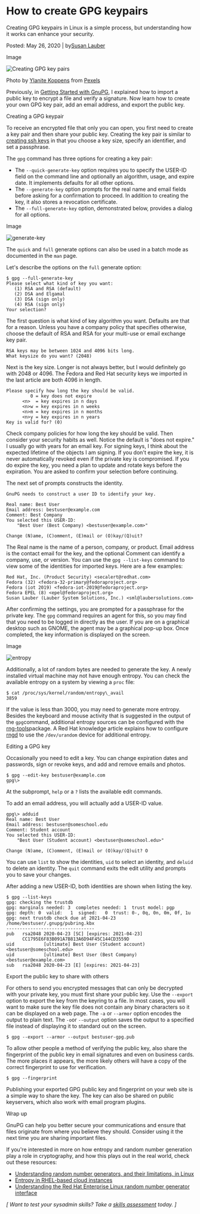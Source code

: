 # How to create GPG keypairs

Creating GPG keypairs in Linux is a simple process, but understanding how it works can enhance your security.

Posted: May 26, 2020 | by[Susan Lauber](https://www.redhat.com/sysadmin/users/slauber)

Image 

![Creating GPG key pairs](resources/34CE4C03EF26365ED2717A26D12F9505.jpg)

Photo by [Ylanite Koppens](https://www.pexels.com/@nietjuh?utm_content=attributionCopyText&utm_medium=referral&utm_source=pexels) from [Pexels](https://www.pexels.com/photo/antique-crumpled-crumpled-paper-dirty-612800/?utm_content=attributionCopyText&utm_medium=referral&utm_source=pexels)

Previously, in [Getting Started with GnuPG](https://www.redhat.com/sysadmin/getting-started-gnupg), I explained how to import a public key to encrypt a file and verify a signature. Now learn how to create your own GPG key pair, add an email address, and export the public key.

Creating a GPG keypair

To receive an encrypted file that only you can open, you first need to create a key pair and then share your public key. Creating the key pair is similar to [creating ssh keys](https://www.redhat.com/sysadmin/passwordless-ssh) in that you choose a key size, specify an identifier, and set a passphrase.

The `gpg` command has three options for creating a key pair:

* The `--quick-generate-key` option requires you to specify the USER-ID field on the command line and optionally an algorithm, usage, and expire date. It implements defaults for all other options.
* The `--generate-key` option prompts for the real name and email fields before asking for a confirmation to proceed. In addition to creating the key, it also stores a revocation certificate.
* The `--full-generate-key` option, demonstrated below, provides a dialog for all options.

Image 

![generate-key](resources/586D2DD933EC85066568B0FA2F57EA7E.png)

The `quick` and `full` generate options can also be used in a batch mode as documented in the `man` page.

Let's describe the options on the `full` generate option:

```
$ gpg --full-generate-key
Please select what kind of key you want:
   (1) RSA and RSA (default)
   (2) DSA and Elgamal
   (3) DSA (sign only)
   (4) RSA (sign only)
Your selection?
```

The first question is what kind of key algorithm you want. Defaults are that for a reason. Unless you have a company policy that specifies otherwise, choose the default of RSA and RSA for your multi-use or email exchange key pair.

```
RSA keys may be between 1024 and 4096 bits long.
What keysize do you want? (2048)
```

Next is the key size. Longer is not always better, but I would definitely go with 2048 or 4096\. The Fedora and Red Hat security keys we imported in the last article are both 4096 in length.

```
Please specify how long the key should be valid.
         0 = key does not expire
      <n>  = key expires in n days
      <n>w = key expires in n weeks
      <n>m = key expires in n months
      <n>y = key expires in n years
Key is valid for? (0)
```

Check company policies for how long the key should be valid. Then consider your security habits as well. Notice the default is "does not expire." I usually go with years for an email key. For signing keys, I think about the expected lifetime of the objects I am signing. If you don't expire the key, it is never automatically revoked even if the private key is compromised. If you do expire the key, you need a plan to update and rotate keys before the expiration. You are asked to confirm your selection before continuing.

The next set of prompts constructs the identity.

```
GnuPG needs to construct a user ID to identify your key.

Real name: Best User
Email address: bestuser@example.com
Comment: Best Company
You selected this USER-ID:
    "Best User (Best Company) <bestuser@example.com>"

Change (N)ame, (C)omment, (E)mail or (O)kay/(Q)uit?
```

The Real name is the name of a person, company, or product. Email address is the contact email for the key, and the optional Comment can identify a company, use, or version. You can use the `gpg --list-keys` command to view some of the identities for imported keys. Here are a few examples:

```
Red Hat, Inc. (Product Security) <secalert@redhat.com>
Fedora (32) <fedora-32-primary@fedoraproject.org>
Fedora (iot 2019) <fedora-iot-2019@fedoraproject.org>
Fedora EPEL (8) <epel@fedoraproject.org>
Susan Lauber (Lauber System Solutions, Inc.) <sml@laubersolutions.com>
```

After confirming the settings, you are prompted for a passphrase for the private key. The `gpg` command requires an agent for this, so you may find that you need to be logged in directly as the user. If you are on a graphical desktop such as GNOME, the agent may be a graphical pop-up box. Once completed, the key information is displayed on the screen.

Image 

![entropy](resources/CA5391B1AD08F9685A4E45ED6111D931.png)

Additionally, a lot of random bytes are needed to generate the key. A newly installed virtual machine may not have enough entropy. You can check the available entropy on a system by viewing a `proc` file:

```
$ cat /proc/sys/kernel/random/entropy\_avail
3859
```

If the value is less than 3000, you may need to generate more entropy. Besides the keyboard and mouse activity that is suggested in the output of the `gpg`command, additional entropy sources can be configured with the [rng-tools](https://github.com/nhorman/rng-tools)package. A Red Hat knowledge article explains how to configure [rngd](https://access.redhat.com/articles/1314933) to use the `/dev/urandom` device for additional entropy.

Editing a GPG key

Occasionally you need to edit a key. You can change expiration dates and passwords, sign or revoke keys, and add and remove emails and photos.

```
$ gpg --edit-key bestuser@example.com
gpg\>
```

At the subprompt, `help` or a `?` lists the available edit commands.

To add an email address, you will actually add a USER-ID value.

```
gpg\> adduid
Real name: Best User
Email address: bestuser@someschool.edu
Comment: Student account
You selected this USER-ID:
    "Best User (Student account) <bestuser@someschool.edu>"

Change (N)ame, (C)omment, (E)mail or (O)kay/(Q)uit? O
```

You can use `list` to show the identities, `uid` to select an identity, and `deluid` to delete an identity. The `quit` command exits the edit utility and prompts you to save your changes.

After adding a new USER-ID, both identities are shown when listing the key.

```
$ gpg --list-keys
gpg: checking the trustdb
gpg: marginals needed: 3  completes needed: 1  trust model: pgp
gpg: depth: 0  valid:   1  signed:   0  trust: 0-, 0q, 0n, 0m, 0f, 1u
gpg: next trustdb check due at 2021-04-23
/home/bestuser/.gnupg/pubring.kbx
---------------------------------
pub   rsa2048 2020-04-23 [SC] [expires: 2021-04-23]
      CC1795E6F83B091A7B813A6D94F45C144CD3559D
uid           [ultimate] Best User (Student account) <bestuser@someschool.edu>
uid           [ultimate] Best User (Best Company) <bestuser@example.com>
sub   rsa2048 2020-04-23 [E] [expires: 2021-04-23]
```

Export the public key to share with others

For others to send you encrypted messages that can only be decrypted with your private key, you must first share your public key. Use the `--export` option to export the key from the keyring to a file. In most cases, you will want to make sure the key file does not contain any binary characters so it can be displayed on a web page. The `-a` or `--armor` option encodes the output to plain text. The `-o`or `--output` option saves the output to a specified file instead of displaying it to standard out on the screen.

```
$ gpg --export --armor --output bestuser-gpg.pub
```

To allow other people a method of verifying the public key, also share the fingerprint of the public key in email signatures and even on business cards. The more places it appears, the more likely others will have a copy of the correct fingerprint to use for verification.

```
$ gpg --fingerprint
```

Publishing your exported GPG public key and fingerprint on your web site is a simple way to share the key. The key can also be shared on public keyservers, which also work with email program plugins.

Wrap up

GnuPG can help you better secure your communications and ensure that files originate from where you believe they should. Consider using it the next time you are sharing important files.

If you're interested in more on how entropy and random number generation play a role in cryptography, and how this plays out in the real world, check out these resources:

* [Understanding random number generators, and their limitations, in Linux](https://www.redhat.com/en/blog/understanding-random-number-generators-and-their-limitations-linux?intcmp=701f20000012ngPAAQ)
* [Entropy in RHEL-based cloud instances](https://developers.redhat.com/blog/2017/10/05/entropy-rhel-based-cloud-instances/?intcmp=701f20000012ngPAAQ)
* [Understanding the Red Hat Enterprise Linux random number generator interface](https://www.redhat.com/en/blog/understanding-red-hat-enterprise-linux-random-number-generator-interface?intcmp=701f20000012ngPAAQ)

*[ Want to test your sysadmin skills? Take a [skills assessment](https://www.redhat.com/rhtapps/assessment/?intcmp=701f20000012ngPAAQ) today. ]*